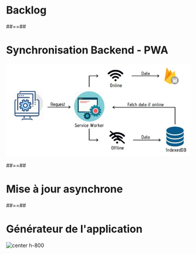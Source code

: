 <!-- .slide: data-background="./assets/images/streetart-04.jpg" class="transition"-->

# Backlog

##==##

<!-- .slide:-->

# Synchronisation Backend - PWA

![center h-800](./assets/images/sync-worker.jpg)

##==##

<!-- .slide: data-background="./assets/images/learning.jpg" class="transition bottom" -->

# Mise à jour asynchrone

##==##

<!-- .slide:-->

# Générateur de l'application

![center h-800](./assets/images/generator.svg)
